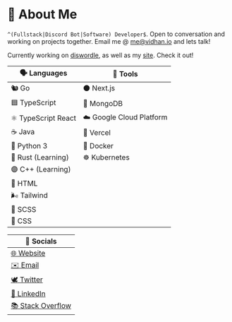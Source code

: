 # 👋 About Me

`^(Fullstack|Discord Bot|Software) Developer$`. Open to conversation and working on projects together. Email me @ [me@vidhan.io](mailto:me@vidhan.io) and lets talk!

Currently working on [diswordle](https://github.com/vidhanio/diswordle), as well as my [site](https://github.com/vidhanio/site). Check it out!

| 🗣️ Languages        | 🔧 Tools                 |
| ------------------ | ----------------------- |
| 🐿️ Go               | ⚫️ Next.js               |
| 🟦 TypeScript       | 🍃 MongoDB               |
| ⚛️ TypeScript React | ☁️ Google Cloud Platform |
| ☕️ Java             | 🔼 Vercel                |
| 🐍 Python 3         | 🐳 Docker                |
| 🦀 Rust (Learning)  | ☸️ Kubernetes            |
| 🟣 C++ (Learning)   |                         |
| 📄 HTML             |                         |
| 🌬 Tailwind         |                         |
| 💞 SCSS             |                         |
| 🎨 CSS              |                         |

| 💬 Socials                                                          |
| ------------------------------------------------------------------ |
| [🌐 Website](https://vidhan.io)                                     |
| [✉️ Email](mailto:me@vidhan.io)                                     |
| [🕊 Twitter](https://twitter.com/vidhanio)                          |
| [💼 LinkedIn](https://www.linkedin.com/in/vidhanio/)                |
| [📚 Stack Overflow](https://stackoverflow.com/users/6878838/vidhan) |
